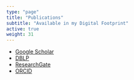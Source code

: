 ```yaml
---
type: "page"
title: "Publications"
subtitle: "Available in my Digital Footprint"
active: true
weight: 31
---
```


* [Google Scholar](https://scholar.google.com/citations?user=RkXsr4YAAAAJ&amp;hl=en)
* [DBLP](https://dblp.org/pid/11/1137)
* [ResearchGate](https://www.researchgate.net/profile/Javier_Espinosa-Oviedo)
* [ORCID](https://orcid.org/0000-0002-4015-195X)
